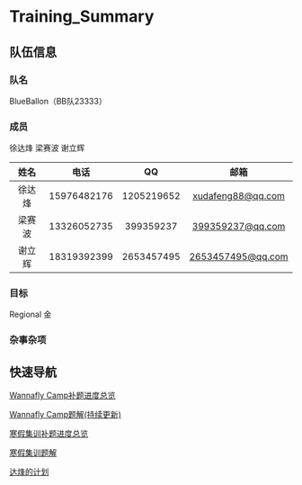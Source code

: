 # Training_Summary

## 队伍信息
### 队名
BlueBallon（BB队23333）
### 成员
徐达烽
梁赛波
谢立辉

姓名     |    电话   |    QQ    |       邮箱      |
:------:|:---------:|:--------:|:---------------:|
徐达烽   |15976482176|1205219652|xudafeng88@qq.com|
梁赛波   |13326052735|399359237 |399359237@qq.com |
谢立辉   |18319392399|2653457495|2653457495@qq.com|

### 目标
Regional 金

### 杂事杂项

## 快速导航

[Wannafly Camp补题进度总览](https://github.com/Dafenghh/Training_Summary/blob/master/Wannafly%20Camp%E8%A1%A5%E9%A2%98%E8%BF%9B%E5%BA%A6%E6%80%BB%E8%A7%88%E8%A1%A8.md)

[Wannafly Camp题解(持续更新)](https://github.com/Dafenghh/Training_Summary/blob/master/Camp%20Solutions.md)


[寒假集训补题进度总览](https://github.com/Dafenghh/Training_Summary/blob/master/2019%E5%AF%92%E5%81%87%E9%9B%86%E8%AE%AD%E8%A1%A5%E9%A2%98%E8%BF%9B%E5%BA%A6%E6%80%BB%E8%A7%88%E8%A1%A8.md)

[寒假集训题解](https://github.com/Dafenghh/Training_Summary/blob/master/2019%E5%AF%92%E5%81%87%E9%9B%86%E8%AE%AD%E9%A2%98%E8%A7%A3.md)
      
[达烽的计划](https://github.com/Dafenghh/Training_Summary/blob/master/Dafeng's%20Plans.md)
    


